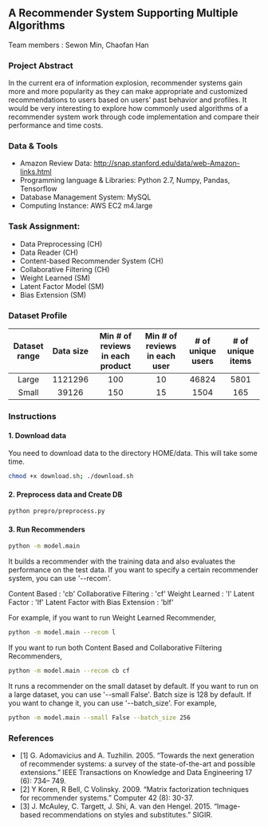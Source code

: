 ## A Recommender System Supporting Multiple Algorithms
 
Team members : Sewon Min, Chaofan Han
 
### Project Abstract
In the current era of information explosion, recommender systems gain more and
more popularity as they can make appropriate and customized recommendations to
users based on users’ past behavior and profiles. It would be very interesting to
explore how commonly used algorithms of a recommender system work through
code implementation and compare their performance and time costs.

### Data & Tools
- Amazon Review Data: http://snap.stanford.edu/data/web-Amazon-links.html
- Programming language & Libraries: Python 2.7, Numpy, Pandas, Tensorflow
- Database Management System: MySQL
- Computing Instance: AWS EC2 m4.large

### Task Assignment:
- Data Preprocessing (CH)
- Data Reader (CH)
- Content-based Recommender System (CH)
- Collaborative Filtering (CH)
- Weight Learned (SM)
- Latent Factor Model (SM)
- Bias Extension (SM)

### Dataset Profile
| Dataset range | Data size | Min # of reviews in each product | Min # of reviews in each user | # of unique users | # of unique items |
| :---: | :---: | :---: | :---: | :---: | :---: |
| Large | 1121296 | 100 | 10 | 46824 | 5801 |
| Small | 39126 | 150 | 15 | 1504 | 165 |



### Instructions

#### 1. Download data
You need to download data to the directory HOME/data. This will take some time.

```bash
chmod +x download.sh; ./download.sh 
```

#### 2. Preprocess data and Create DB
```bash
python prepro/preprocess.py
```

#### 3. Run Recommenders
```bash
python -m model.main
```
It builds a recommender with the training data and also evaluates the performance on the test data. If you want to specify a certain recommender system, you can use '--recom'.

Content Based : 'cb'
Collaborative Filtering : 'cf'
Weight Learned : 'l'
Latent Factor : 'lf'
Latent Factor with Bias Extension : 'blf'

For example, if you want to run Weight Learned Recommender,
```bash
python -m model.main --recom l
```
If you want to run both Content Based and Collaborative Filtering Recommenders,
```bash
python -m model.main --recom cb cf
```
It runs a recommender on the small dataset by default. If you want to run on a large dataset, you can use '--small False'. Batch size is 128 by default. If you want to change it, you can use '--batch_size'. For example,
```bash
python -m model.main --small False --batch_size 256
```

### References
- [1] G. Adomavicius and A. Tuzhilin. 2005. “Towards the next generation of recommender systems: a survey of the state-of-the-art and possible extensions.” IEEE Transactions on Knowledge and Data Engineering 17 (6): 734– 749.
- [2] Y Koren, R Bell, C Volinsky. 2009. “Matrix factorization techniques for recommender systems.” Computer 42 (8): 30-37.
- [3] J. McAuley, C. Targett, J. Shi, A. van den Hengel. 2015. “Image-based recommendations on styles and substitutes.” SIGIR.

